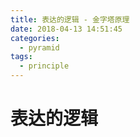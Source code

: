 ```yaml
---
title: 表达的逻辑 - 金字塔原理
date: 2018-04-13 14:51:45
categories:
  - pyramid
tags:
  - principle
---
```

# 表达的逻辑


